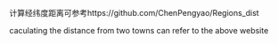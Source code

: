 计算经纬度距离可参考https://github.com/ChenPengyao/Regions_dist

caculating the distance from two towns can refer to the above website
